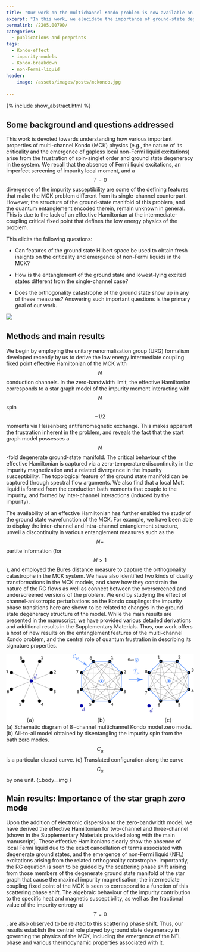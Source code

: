 ```yaml
---
title: "Our work on the multichannel Kondo problem is now available on the arxiv."
excerpt: "In this work, we elucidate the importance of ground-state degeneracy and frustration in determining the physics of the multichannel Kondo model."
permalink: /2205.00790/
categories:
  - publications-and-preprints
tags:
  - Kondo-effect
  - impurity-models
  - Kondo-breakdown
  - non-Fermi-liquid
header:
    image: /assets/images/posts/mckondo.jpg

---
```


{% include show_abstract.html %}

## Some background and questions addressed

This work is devoted towards understanding how various important properties of multi-channel Kondo (MCK) physics (e.g., the nature of its criticality and the emergence of gapless local non-Fermi liquid excitations) arise from the frustration of spin-singlet order and ground state degeneracy in the system. We recall that the absence of Fermi liquid excitations, an imperfect screening of impurity local moment, and a $$T=0$$ divergence of the impurity susceptibility are some of the defining features that make the MCK problem different from its single-channel counterpart. However, the structure of the ground-state manifold of this problem, and the quantum entanglement encoded therein, remain unknown in general. This is due to the lack of an effective Hamiltonian at the intermediate-coupling critical fixed point that defines the low energy physics of the problem. 

This elicits the following questions:
- Can features of the ground state Hilbert space be used to obtain fresh insights on the criticality and emergence of non-Fermi liquids in the MCK?

- How is the entanglement of the ground state and lowest-lying excited states different from the single-channel case?

- Does the orthogonality catastrophe of the ground state show up in any of these measures? Answering such important questions is the primary goal of our work.

![](/assets/images/mck/mckondo.png)

## Methods and main results

We begin by employing the unitary renormalisation group (URG) formalism developed recently by us to derive the low energy intermediate coupling fixed point effective Hamiltonian of the MCK with $$N$$ conduction channels. In the zero-bandwidth limit, the effective Hamiltonian corresponds to a star graph model of the impurity moment interacting with $$N$$ spin$$-1/2$$ moments via Heisenberg antiferromagnetic exchange. This makes apparent the frustration inherent in the problem, and reveals the fact that the start graph model possesses a $$N$$-fold degenerate ground-state manifold. The critical behaviour of the effective Hamiltonian is captured via a zero-temperature discontinuity in the impurity magnetization and a related divergence in the impurity susceptibility. The topological feature of the ground state manifold can be captured through spectral flow arguments. We also find that a local Mott liquid is formed from the conduction bath moments that couple to the impurity, and formed by inter-channel interactions (induced by the impurity). 

The availability of an effective Hamiltonian has further enabled the study of the ground state wavefunction of the MCK. For example, we have been able to display the inter-channel and intra-channel entanglement structure, unveil a discontinuity in various entanglement measures such as the $$N-$$partite information (for $$N>1$$), and employed the Bures distance measure to capture the orthogonality catastrophe in the MCK system. We have also identified two kinds of duality transformations in the MCK models, and show how they constrain the nature of the RG flows as well as connect between the overscreened and underscreened versions of the problem. We end by studying the effect of channel-anisotropic perturbations on the Kondo couplings: the impurity phase transitions here are shown to be related to changes in the ground state degeneracy structure of the model. While the main results are presented in the manuscript, we have provided various detailed derivations and additional results in the Supplementary Materials. Thus, our work offers a host of new results on the entanglement features of the multi-channel Kondo problem, and the central role of quantum frustration in describing its signature properties.

![](/assets/images/mck/zero_mode.png)
(a) Schematic diagram of 8−channel multichannel Kondo model zero mode. (b) All-to-all model obtained by disentangling the impurity spin from the bath zero modes. $$C_\mu$$ is a particular closed
curve. (c) Translated configuration along the curve $$C_\mu$$ by one unit.
{:.body__img }

## Main results: Importance of the star graph zero mode

Upon the addition of electronic dispersion to the zero-bandwidth model, we have derived the effective Hamiltonian for two-channel and three-channel (shown in the Supplementary Materials provided along with the main manuscript). These effective Hamiltonians clearly show the absence of local Fermi liquid due to the exact cancellation of terms associated with degenerate ground states, and the emergence of non-Fermi liquid (NFL) excitations arising from the related orthogonality catastrophe. Importantly, the RG equation is seen to be guided by the scattering phase shift arising from those members of the degenerate ground state manifold of the star graph that cause the maximal impurity magnetisation; the intermediate coupling fixed point of the MCK is seen to correspond to a function of this scattering phase shift. The algebraic behaviour of the impurity contribution to the specific heat and magnetic susceptibility, as well as the fractional value of the impurity entropy at $$T=0$$, are also observed to be related to this scattering phase shift. Thus, our results establish the central role played by ground state degeneracy in governing the physics of the MCK, including the emergence of the NFL phase and various thermodynamic properties associated with it. 
